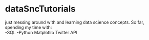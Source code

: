 # dataSncTutorials
just messing around with and learning data science concepts. So far, spending my time with:<br>
-SQL
-Python
    Matplotlib
    Twitter API
